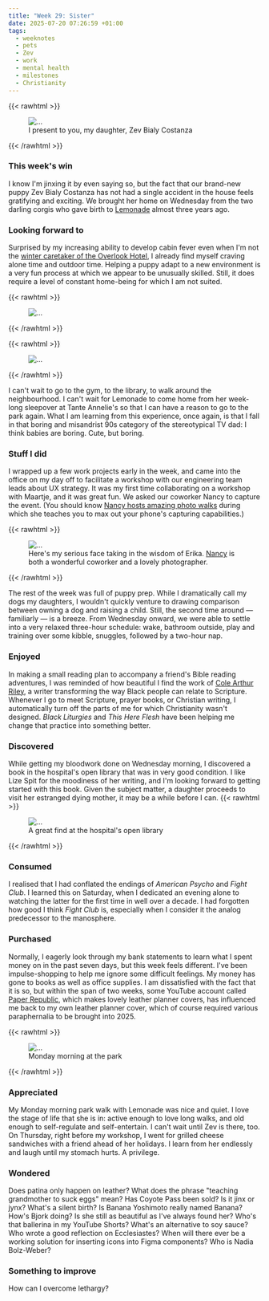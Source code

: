 ```yaml
---
title: "Week 29: Sister"
date: 2025-07-20 07:26:59 +01:00
tags:
  - weeknotes
  - pets
  - Zev
  - work
  - mental health
  - milestones
  - Christianity
---
```


{{< rawhtml >}}

<figure>
    <img src="/img/photos/2025-07-20_1.jpeg"
         alt="...">
    <figcaption>I present to you, my daughter, Zev Bialy Costanza</figcaption>
</figure>
{{< /rawhtml >}}

### This week's win

I know I'm jinxing it by even saying so, but the fact that our brand-new puppy Zev Bialy Costanza has not had a single accident in the house feels gratifying and exciting. We brought her home on Wednesday from the two darling corgis who gave birth to [Lemonade](/tags/lemonade/) almost three years ago.

<!--more-->

### Looking forward to

Surprised by my increasing ability to develop cabin fever even when I'm not the [winter caretaker of the Overlook Hotel](<https://en.wikipedia.org/wiki/The_Shining_(film)>), I already find myself craving alone time and outdoor time. Helping a puppy adapt to a new environment is a very fun process at which we appear to be unusually skilled. Still, it does require a level of constant home-being for which I am not suited.

{{< rawhtml >}}

<figure>
    <img src="/img/photos/2025-07-20_3.jpeg"
         alt="...">
</figure>
{{< /rawhtml >}}

{{< rawhtml >}}

<figure>
    <img src="/img/photos/2025-07-20_4.jpeg"
         alt="...">
</figure>
{{< /rawhtml >}}

I can't wait to go to the gym, to the library, to walk around the neighbourhood. I can't wait for Lemonade to come home from her week-long sleepover at Tante Annelie's so that I can have a reason to go to the park again. What I am learning from this experience, once again, is that I fall in that boring and misandrist 90s category of the stereotypical TV dad: I think babies are boring. Cute, but boring.

### Stuff I did

I wrapped up a few work projects early in the week, and came into the office on my day off to facilitate a workshop with our engineering team leads about UX strategy. It was my first time collaborating on a workshop with Maartje, and it was great fun. We asked our coworker Nancy to capture the event. (You should know [Nancy hosts amazing photo walks](https://www.instagram.com/_nancypicturesthis) during which she teaches you to max out your phone's capturing capabilities.)

{{< rawhtml >}}

<figure>
    <img src="/img/photos/2025-07-20_2.jpeg"
         alt="...">
    <figcaption>Here's my serious face taking in the wisdom of Erika. <a href="https://www.instagram.com/_nancypicturesthis" target="_blank">Nancy</a> is both a wonderful coworker and a lovely photographer.</figcaption>
</figure>
{{< /rawhtml >}}

The rest of the week was full of puppy prep. While I dramatically call my dogs my daughters, I wouldn't quickly venture to drawing comparison between owning a dog and raising a child. Still, the second time around — familiarly — is a breeze. From Wednesday onward, we were able to settle into a very relaxed three-hour schedule: wake, bathroom outside, play and training over some kibble, snuggles, followed by a two-hour nap.

### Enjoyed

In making a small reading plan to accompany a friend's Bible reading adventures, I was reminded of how beautiful I find the work of [Cole Arthur Riley](https://colearthurriley.com/), a writer transforming the way Black people can relate to Scripture. Whenever I go to meet Scripture, prayer books, or Christian writing, I automatically turn off the parts of me for which Christianity wasn't designed. _Black Liturgies_ and _This Here Flesh_ have been helping me change that practice into something better.

### Discovered

While getting my bloodwork done on Wednesday morning, I discovered a book in the hospital's open library that was in very good condition. I like Lize Spit for the moodiness of her writing, and I'm looking forward to getting started with this book. Given the subject matter, a daughter proceeds to visit her estranged dying mother, it may be a while before I can.
{{< rawhtml >}}

<figure>
    <img src="/img/photos/2025-07-20_5.jpeg"
         alt="...">
    <figcaption>A great find at the hospital's open library</figcaption>
</figure>
{{< /rawhtml >}}

### Consumed

I realised that I had conflated the endings of _American Psycho_ and _Fight Club_. I learned this on Saturday, when I dedicated an evening alone to watching the latter for the first time in well over a decade. I had forgotten how good I think _Fight Club_ is, especially when I consider it the analog predecessor to the manosphere.

### Purchased

Normally, I eagerly look through my bank statements to learn what I spent money on in the past seven days, but this week feels different. I've been impulse-shopping to help me ignore some difficult feelings. My money has gone to books as well as office supplies. I am dissatisfied with the fact that it is so, but within the span of two weeks, some YouTube account called [Paper Republic](https://www.youtube.com/@paper_republic), which makes lovely leather planner covers, has influenced me back to my own leather planner cover, which of course required various paraphernalia to be brought into 2025.

{{< rawhtml >}}

<figure>
    <img src="/img/photos/2025-07-20_6.jpeg"
         alt="...">
    <figcaption>Monday morning at the park</figcaption>
</figure>
{{< /rawhtml >}}

### Appreciated

My Monday morning park walk with Lemonade was nice and quiet. I love the stage of life that she is in: active enough to love long walks, and old enough to self-regulate and self-entertain. I can't wait until Zev is there, too. On Thursday, right before my workshop, I went for grilled cheese sandwiches with a friend ahead of her holidays. I learn from her endlessly and laugh until my stomach hurts. A privilege.

### Wondered

Does patina only happen on leather? What does the phrase "teaching grandmother to suck eggs" mean? Has Coyote Pass been sold? Is it jinx or jynx? What's a silent birth? Is Banana Yoshimoto really named Banana? How's Bjork doing? Is she still as beautiful as I've always found her? Who's that ballerina in my YouTube Shorts? What's an alternative to soy sauce? Who wrote a good reflection on Ecclesiastes? When will there ever be a working solution for inserting icons into Figma components? Who is Nadia Bolz-Weber?

### Something to improve

How can I overcome lethargy?
